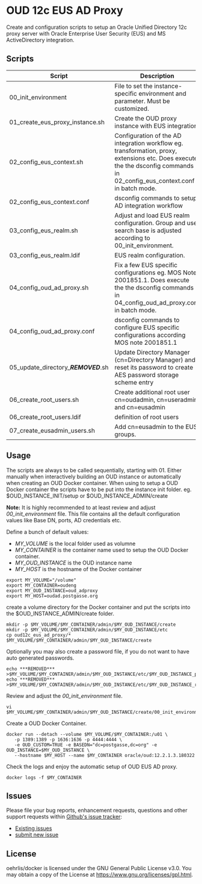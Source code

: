 # OUD 12c EUS AD Proxy

Create and configuration scripts to setup an Oracle Unified Directory 12c proxy server with Oracle Enterprise User Security (EUS) and MS ActiveDirectory integration.

## Scripts

| Script                          | Description                                                                                                                                                                 |
| ------------------------------- | --------------------------------------------------------------------------------------------------------------------------------------------------------------------------- |
| 00_init_environment             | File to set the instance-specific environment and parameter. Must be customized.                                                                                            |
| 01_create_eus_proxy_instance.sh | Create the OUD proxy instance with EUS integration                                                                                                                          |
| 02_config_eus_context.sh        | Configuration of the AD integration workflow eg. transformation, proxy, extensions etc. Does execute the the dsconfig commands in 02_config_eus_context.conf in batch mode. |
| 02_config_eus_context.conf      | dsconfig commands to setup AD integration workflow                                                                                                                          |  |
| 03_config_eus_realm.sh          | Adjust and load EUS realm configuration. Group and user search base is adjusted according to 00_init_environment.                                                           |
| 03_config_eus_realm.ldif        | EUS realm configuration.                                                                                                                                                    |
| 04_config_oud_ad_proxy.sh       | Fix a few EUS specific configurations eg. MOS Note 2001851.1. Does execute the the dsconfig commands in 04_config_oud_ad_proxy.conf in batch mode.                          |
| 04_config_oud_ad_proxy.conf     | dsconfig commands to configure EUS specific configurations according MOS note 2001851.1                                                                                     |
| 05_update_directory_***REMOVED***.sh  | Update Directory Manager (cn=Directory Manager) and reset its password to create AES password storage scheme entry                                                          |
| 06_create_root_users.sh         | Create additional root user cn=oudadmin, cn=useradmin and cn=eusadmin                                                                                                       |
| 06_create_root_users.ldif       | definition of root users                                                                                                                                                    |
| 07_create_eusadmin_users.sh     | Add cn=eusadmin to the EUS groups.                                                                                                                                          |

## Usage

The scripts are always to be called sequentially, starting with 01. Either manually when interactively building an OUD instance or automatically when creating an OUD Docker container. When using to setup a OUD Docker container the scripts have to be put into the instance init folder. eg. $OUD_INSTANCE_INIT/setup or $OUD_INSTANCE_ADMIN/create 

**Note:** It is highly recommended to at least review and adjust _00_init_environment_ file. This file contains all the default configuration values like Base DN, ports, AD credentials etc.

Define a bunch of default values:
* _MY_VOLUME_ is the local folder used as volumne
* _MY_CONTAINER_ is the container name used to setup the OUD Docker container.
* _MY_OUD_INSTANCE_ is the OUD instance name
* _MY_HOST_ is the hostname of the Docker container
```
export MY_VOLUME="/volume"
export MY_CONTAINER=oudeng
export MY_OUD_INSTANCE=oud_adproxy
export MY_HOST=oudad.postgasse.org
```

create a volume directory for the Docker container and put the scripts into the $OUD_INSTANCE_ADMIN/create folder. 
```
mkdir -p $MY_VOLUME/$MY_CONTAINER/admin/$MY_OUD_INSTANCE/create
mkdir -p $MY_VOLUME/$MY_CONTAINER/admin/$MY_OUD_INSTANCE/etc
cp oud12c_eus_ad_proxy/* $MY_VOLUME/$MY_CONTAINER/admin/$MY_OUD_INSTANCE/create
```

Optionally you may also create a password file, if you do not want to have auto generated passwords.
```
echo ***REMOVED*** >$MY_VOLUME/$MY_CONTAINER/admin/$MY_OUD_INSTANCE/etc/$MY_OUD_INSTANCE_pwd.txt
echo ***REMOVED*** >$MY_VOLUME/$MY_CONTAINER/admin/$MY_OUD_INSTANCE/etc/$MY_OUD_INSTANCE_root_users_pwd.txt
```

Review and adjust the _00_init_environment_ file.
```
vi $MY_VOLUME/$MY_CONTAINER/admin/$MY_OUD_INSTANCE/create/00_init_environment
```

Create a OUD Docker Container.
```
docker run --detach --volume $MY_VOLUME/$MY_CONTAINER:/u01 \
   -p 1389:1389 -p 1636:1636 -p 4444:4444 \
   -e OUD_CUSTOM=TRUE -e BASEDN="dc=postgasse,dc=org" -e OUD_INSTANCE=$MY_OUD_INSTANCE \
   --hostname $MY_HOST --name $MY_CONTAINER oracle/oud:12.2.1.3.180322
```

Check the logs and enjoy the automatic setup of OUD EUS AD proxy.
```
docker logs -f $MY_CONTAINER
```

## Issues
Please file your bug reports, enhancement requests, questions and other support requests within [Github's issue tracker](https://help.github.com/articles/about-issues/):

* [Existing issues](https://github.com/oehrlis/oudbase/issues)
* [submit new issue](https://github.com/oehrlis/oudbase/issues/new)

## License
oehrlis/docker is licensed under the GNU General Public License v3.0. You may obtain a copy of the License at <https://www.gnu.org/licenses/gpl.html>.